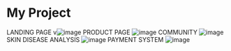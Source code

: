 ﻿# My Project
 LANDING PAGE
 v![image](https://github.com/user-attachments/assets/e4c187a8-5a41-47f2-bb93-ee5f4b667d3b)
 PRODUCT PAGE
 ![image](https://github.com/user-attachments/assets/4b04103b-4227-484a-ad31-3ab1d1ba9f53)
 COMMUNITY
![image](https://github.com/user-attachments/assets/02271b60-e156-4f0f-902e-f758541ba1c0)
SKIN DISEASE ANALYSIS
![image](https://github.com/user-attachments/assets/b68c6f8d-6738-425a-8f01-89c34b656db4)
PAYMENT SYSTEM
![image](https://github.com/user-attachments/assets/086acbae-7f49-4a7e-8020-6ec246f3f69d)





